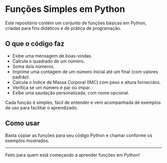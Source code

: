 # Funções Simples em Python

Este repositório contém um conjunto de funções básicas em Python, criadas para fins didáticos e de prática de programação.

## O que o código faz

- Exibe uma mensagem de boas-vindas.
- Calcula o quadrado de um número.
- Soma dois números.
- Imprime uma contagem de um número inicial até um final (com valores padrão).
- Calcula o Índice de Massa Corporal (IMC) com peso e altura fornecidos.
- Verifica se um número é par ou ímpar.
- Exibe uma saudação personalizada, com nome opcional.

Cada função é simples, fácil de entender e vem acompanhada de exemplos de uso para facilitar o aprendizado.

## Como usar

Basta copiar as funções para seu código Python e chamar conforme os exemplos mostrados.

---

Feito para quem está começando a aprender funções em Python!
